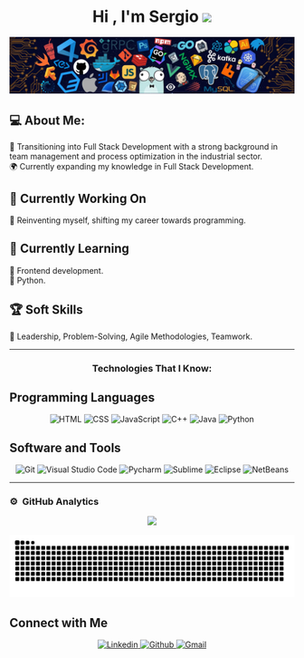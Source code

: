 <h1 align="center">Hi , I'm Sergio <img src="https://media.giphy.com/media/hvRJCLFzcasrR4ia7z/giphy.gif" width="35"></h1>

<img src="https://github.com/GovindSingh9447/GovindSingh9447/blob/main/WEBP/footer.webp" alt="">

## 💻 About Me:
🚀 Transitioning into Full Stack Development with a strong background in team management and process optimization in the industrial sector.<br>
🌍 Currently expanding my knowledge in Full Stack Development.

## 🔧 Currently Working On
🔹 Reinventing myself, shifting my career towards programming.

## 📖 Currently Learning
🔹 Frontend development.<br>
🔹 Python.<br>

## 🏆 Soft Skills
🔹 Leadership, Problem-Solving, Agile Methodologies, Teamwork.

---

<h3 align="center">Technologies That I Know:</h3>

 
  

  
  <h2>Programming Languages</h2>
  <p align="center">
   <img alt="HTML" src="https://img.shields.io/badge/HTML%20-%23E34F26.svg?logo=html5&logoColor=white" /> 
   <img alt="CSS" src="https://img.shields.io/badge/CSS%20-%231572B6.svg?logo=css3&logoColor=white" />
   <img alt="JavaScript" src="https://img.shields.io/badge/JavaScript%20-%23F7DF1E.svg?logo=javascript&logoColor=black" />
   <img alt="C++" src="https://img.shields.io/badge/C++%20-%2300599C.svg?logo=c%2B%2B&logoColor=white" />
   <img alt="Java" src="https://img.shields.io/badge/Java-%23ED8B00.svg?logo=openjdk&logoColor=white" />
   <img alt="Python" src="https://img.shields.io/badge/Python-%2314354C.svg?logo=python&logoColor=white" />
  </p>
  
  <h2>Software and Tools</h2>
  <p align="center">
    <img alt="Git" src="https://img.shields.io/badge/Git%20-%23F05033.svg?logo=git&logoColor=white" />
    <img alt="Visual Studio Code" src="https://img.shields.io/badge/Visual%20Studio%20Code-0078d7.svg?logo=visual-studio-code&logoColor=white" />
    <img alt="Pycharm" src="https://img.shields.io/badge/pycharm-143?logo=pycharm&logoColor=black&color=green&labelColor=green" />
    <img alt="Sublime" src="https://img.shields.io/badge/sublime_text-%23575757.svg?logo=sublime-text&logoColor=important" />
   <img alt="Eclipse" src="https://img.shields.io/badge/Eclipse-%232C2255.svg?logo=eclipse&logoColor=white" />
   <img alt="NetBeans" src="https://img.shields.io/badge/NetBeans-%23007396.svg?logo=apache-netbeans-ide&logoColor=white" />
</p>
  
 

---


### ⚙️ &nbsp;GitHub Analytics
<p align="center">
   <a href="https://github.com/SergioCaMi">
      <img height="180em" src="https://github-readme-stats.vercel.app/api?username=SergioCaMi&show_icons=true&theme=algolia&cache_seconds=86400"/>
   </a>
</p>

  <p align="center">
    <img src="https://github.com/7oSkaaa/7oSkaaa/blob/output/github-contribution-grid-snake.svg?" alt="Snake Game"/>
  </p>

 <h2>Connect with Me</h2>
  <p align="center">
    <a href="www.linkedin.com/in/sergio-calvo-miron">
      <img alt="Linkedin" title="Sergio Calvo" src="https://img.shields.io/badge/LinkedIn-0077B5?style=for-the-badge&logo=linkedin&logoColor=white" />
    </a>
    <a href="https://github.com/SergioCaMi">
      <img alt="Github" title="SergioCaMi Github" src="https://img.shields.io/badge/GitHub-100000?style=for-the-badge&logo=github&logoColor=white" />
    </a>
    <a href="mailto:sergiocami84@gmail.com">
      <img alt="Gmail" title="Sergio Calvo Gmail" src="https://img.shields.io/badge/Gmail-D14836?style=for-the-badge&logo=gmail&logoColor=white" />
    </a>
  </p>
